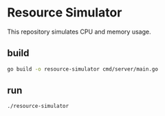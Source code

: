 # Resource Simulator

This repository simulates CPU and memory usage.

## build

```bash
go build -o resource-simulator cmd/server/main.go
```

## run

```bash
./resource-simulator
```
